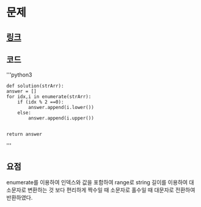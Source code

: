 # 문제
## [링크](https://school.programmers.co.kr/learn/courses/30/lessons/181875)

## 코드
'''python3

    def solution(strArr):
    answer = []
    for idx,i in enumerate(strArr):
        if (idx % 2 ==0):
            answer.append(i.lower())
        else:
            answer.append(i.upper())
            
        
    return answer

'''

## 요점
enumerate를 이용하여 인덱스와 값을 포함하여 
range로 string 길이를 이용하여 대소문자로 변환하는 것 보다 편리하게
짝수일 때 소문자로 
홀수일 때 대문자로 전환하여 반환하였다.
